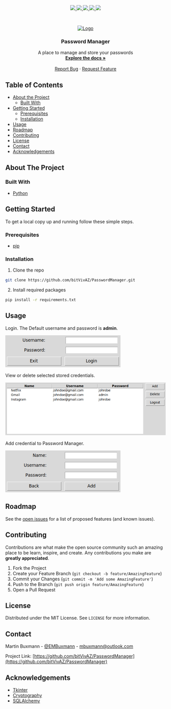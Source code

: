 
<p align="center">
  <a href="https://github.com/bitVivAZ/PasswordManager/graphs/contributors">
    <img src="https://img.shields.io/github/contributors/bitvivaz/PasswordManager.svg?style=flat-square">
  </a>
  <a href="https://github.com/bitVivAZ/PasswordManager/network/members">
    <img src="https://img.shields.io/github/forks/bitvivaz/PasswordManager.svg?style=flat-square">
  </a>
  <a href="https://github.com/bitVivAZ/PasswordManager/stargazers">
    <img src="https://img.shields.io/github/stars/bitvivaz/PasswordManager.svg?style=flat-square">
  </a>
  <a href="https://github.com/bitVivAZ/PasswordManager/repo/issues">
    <img src="https://img.shields.io/github/issues/bitvivaz/PasswordManager.svg?style=flat-square">
  </a>

  <a href="https://linkedin.com/in/mbuxmann">
    <img src="https://img.shields.io/badge/-LinkedIn-black.svg?style=flat-square&logo=linkedin&colorB=555">
  </a>
</p>


<!-- PROJECT LOGO -->
<br />
<p align="center">
  <a href="https://github.com/bitvivaz/PasswordManager">
    <img src="https://upload.wikimedia.org/wikipedia/commons/thumb/8/8c/Lock_font_awesome.svg/1200px-Lock_font_awesome.svg.png" alt="Logo" width="150" height="150">
  </a>

  <h3 align="center">Password Manager</h3>

  <p align="center">
    A place to manage and store your passwords
    <br />
    <a href="#table-of-contents"><strong>Explore the docs »</strong></a>
    <br />
    <br />
    <a href="https://github.com/bitvivaz/PasswordManager/issues">Report Bug</a>
    ·
    <a href="https://github.com/bitvivaz/PasswordManager/issues">Request Feature</a>
  </p>
</p>


<!-- TABLE OF CONTENTS -->
## Table of Contents

* [About the Project](#about-the-project)
  * [Built With](#built-with)
* [Getting Started](#getting-started)
  * [Prerequisites](#prerequisites)
  * [Installation](#installation)
* [Usage](#usage)
* [Roadmap](#roadmap)
* [Contributing](#contributing)
* [License](#license)
* [Contact](#contact)
* [Acknowledgements](#acknowledgements)



<!-- ABOUT THE PROJECT -->
## About The Project

### Built With

* [Python](https://www.python.org/)


<!-- GETTING STARTED -->
## Getting Started

To get a local copy up and running follow these simple steps.

### Prerequisites

* [pip](https://pypi.org/project/pip/)

### Installation

1. Clone the repo
```sh
git clone https://github.com/bitVivAZ/PasswordManager.git
```
2. Install required packages
```sh
pip install -r requirements.txt
```

<!-- USAGE EXAMPLES -->
## Usage

Login. The Default username and password is **admin**.
<p align="left">
  <img src="images/loginFrame.png">
</p>

View or delete selected stored credentials.
<p align="left">
  <img src="images/mainFrame.png">
</p>


Add credential to Password Manager.
<p align="left">
  <img src="images/addCredentialFrame.png">
</p>

<!-- ROADMAP -->
## Roadmap

See the [open issues](https://github.com/bitvivaz/PasswordManager/issues) for a list of proposed features (and known issues).



<!-- CONTRIBUTING -->
## Contributing

Contributions are what make the open source community such an amazing place to be learn, inspire, and create. Any contributions you make are **greatly appreciated**.

1. Fork the Project
2. Create your Feature Branch (`git checkout -b feature/AmazingFeature`)
3. Commit your Changes (`git commit -m 'Add some AmazingFeature'`)
4. Push to the Branch (`git push origin feature/AmazingFeature`)
5. Open a Pull Request



<!-- LICENSE -->
## License

Distributed under the MIT License. See `LICENSE` for more information.



<!-- CONTACT -->
## Contact

Martin Buxmann - [@EMBuxmann](https://twitter.com/EMBuxmann) - mbuxmann@outlook.com

Project Link: [https://github.com/bitVivAZ/PasswordManager](https://github.com/bitVivAZ/PasswordManager)



<!-- ACKNOWLEDGEMENTS -->
## Acknowledgements

* [Tkinter](https://docs.python.org/3/library/tk.html)
* [Cryptography](https://pypi.org/project/cryptography/)
* [SQLAlchemy](https://www.sqlalchemy.org/)


<!-- MARKDOWN LINKS & IMAGES -->
<!-- https://www.markdownguide.org/basic-syntax/#reference-style-links -->


